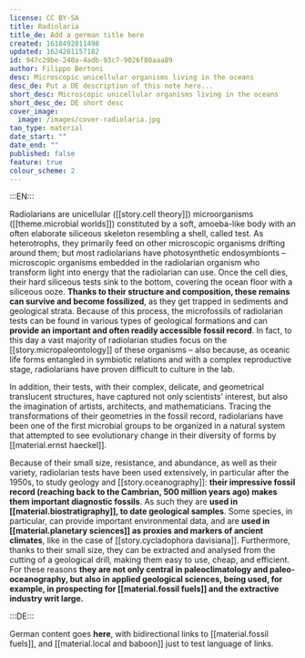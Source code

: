 ```yaml
---
license: CC BY-SA
title: Radiolaria
title_de: Add a german title here
created: 1618492811498
updated: 1624281157182
id: 947c29be-240a-4adb-93c7-9026f80aaa89
author: Filippo Bertoni
desc: Microscopic unicellular organisms living in the oceans
desc_de: Put a DE description of this note here...
short_desc: Microscopic unicellular organisms living in the oceans
short_desc_de: DE short desc
cover_image:
  image: /images/cover-radiolaria.jpg
tao_type: material
date_start: ""
date_end: ""
published: false
feature: true
colour_scheme: 2
---
```


:::EN:::

<!-- Add dates here, if you want -->

Radiolarians are unicellular ([[story.cell theory]]) microorganisms ([[theme.microbial worlds]]) constituted by a soft, amoeba-like body with an often elaborate siliceous skeleton resembling a shell, called test. As heterotrophs, they primarily feed on other microscopic organisms drifting around them; but most radiolarians have photosynthetic endosymbionts – microscopic organisms embedded in the radiolarian organism who transform light into energy that the radiolarian can use. Once the cell dies, their hard siliceous tests sink to the bottom, covering the ocean floor with a siliceous ooze. **Thanks to their structure and composition, these remains can survive and become fossilized**, as they get trapped in sediments and geological strata. Because of this process, the microfossils of radiolarian tests can be found in various types of geological formations and can **provide an important and often readily accessible fossil record**. In fact, to this day a vast majority of radiolarian studies focus on the [[story.micropaleontology]] of these organisms – also because, as oceanic life forms entangled in symbiotic relations and with a complex reproductive stage, radiolarians have proven difficult to culture in the lab.

In addition, their tests, with their complex, delicate, and geometrical translucent structures, have captured not only scientists’ interest, but also the imagination of artists, architects, and mathematicians. Tracing the transformations of their geometries in the fossil record, radiolarians have been one of the first microbial groups to be organized in a natural system that attempted to see evolutionary change in their diversity of forms by [[material.ernst haeckel]].

Because of their small size, resistance, and abundance, as well as their variety, radiolarian tests have been used extensively, in particular after the 1950s, to study geology and [[story.oceanography]]: **their impressive fossil record (reaching back to the Cambrian, 500 million years ago) makes them important diagnostic fossils**. As such they are **used in [[material.biostratigraphy]], to date geological samples**. Some species, in particular, can provide important environmental data, and are **used in [[material.planetary sciences]] as proxies and markers of ancient climates**, like in the case of [[story.cycladophora davisiana]]. Furthermore, thanks to their small size, they can be extracted and analysed from the cutting of a geological drill, making them easy to use, cheap, and efficient. For these reasons **they are not only central in paleoclimatology and paleo-oceanography, but also in applied geological sciences, being used, for example, in prospecting for [[material.fossil fuels]] and the extractive industry writ large.**

:::DE:::

German content goes **here**, with bidirectional links to [[material.fossil fuels]], and [[material.local and baboon]] just to test language of links.